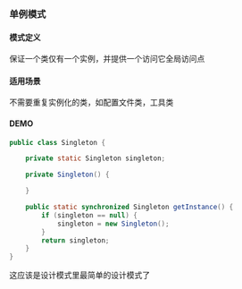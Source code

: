 ### 单例模式
#### 模式定义
保证一个类仅有一个实例，并提供一个访问它全局访问点
#### 适用场景
不需要重复实例化的类，如配置文件类，工具类
#### DEMO 
```java
public class Singleton {

    private static Singleton singleton;

    private Singleton() {

    }

    public static synchronized Singleton getInstance() {
        if (singleton == null) {
            singleton = new Singleton();
        }
        return singleton;
    }
}
```
这应该是设计模式里最简单的设计模式了